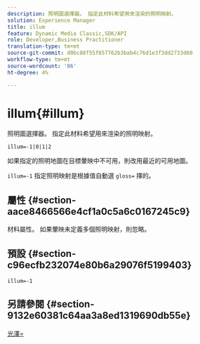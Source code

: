 ```yaml
---
description: 照明圖選擇器。 指定此材料希望用來渲染的照明映射。
solution: Experience Manager
title: illum
feature: Dynamic Media Classic,SDK/API
role: Developer,Business Practitioner
translation-type: tm+mt
source-git-commit: d0bc88f55f857762b3bab4c76d1e3f3dd2733d60
workflow-type: tm+mt
source-wordcount: '86'
ht-degree: 4%

---
```



# illum{#illum}

照明圖選擇器。 指定此材料希望用來渲染的照明映射。

`illum=-1|0|1|2`

如果指定的照明地圖在目標暈映中不可用，則改用最近的可用地圖。

`illum=-1` 指定照明映射是根據值自動選 `gloss=` 擇的。

## 屬性 {#section-aace8466566e4cf1a0c5a6c0167245c9}

材料屬性。 如果暈映未定義多個照明映射，則忽略。

## 預設 {#section-c96ecfb232074e80b6a29076f5199403}

`illum=-1`

## 另請參閱 {#section-9132e60381c64aa3a8ed1319690db55e}

[光澤=](../../../../../ir-api/http-protocol/image-rendering-api-ref/c-ir-http-protocol-ref/c-ir-http-protocol-command-reference/r-ir-http-gloss.md#reference-325aef2ee51e4e1584a06047427340ca)
